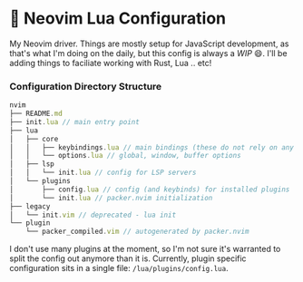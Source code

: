 :rocket: Neovim Lua Configuration
==========

My Neovim driver.  Things are mostly setup for JavaScript development, as that's what I'm doing on
the daily, but this config is always a *WIP* :smile:.  I'll be adding things to faciliate working
with Rust, Lua .. etc!


### Configuration Directory Structure

```javascript
nvim
├── README.md
├── init.lua // main entry point
├── lua
│   ├── core
│   │   ├── keybindings.lua // main bindings (these do not rely on any plugins)
│   │   └── options.lua // global, window, buffer options
│   ├── lsp
│   │   └── init.lua // config for LSP servers
│   └── plugins
│       ├── config.lua // config (and keybinds) for installed plugins
│       └── init.lua // packer.nvim initialization
├── legacy
│   └── init.vim // deprecated - lua init
└── plugin
    └── packer_compiled.vim // autogenerated by packer.nvim 
```

I don't use many plugins at the moment, so I'm not sure it's warranted to split the config out
anymore than it is.  Currently, plugin specific configuration sits in a single file: `/lua/plugins/config.lua`.

